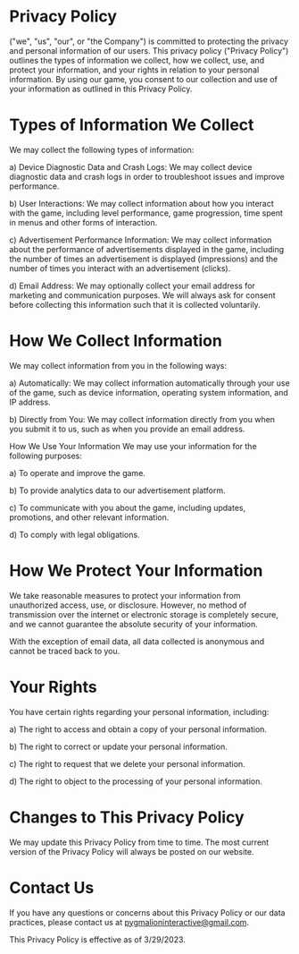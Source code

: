 # Privacy Policy

("we", "us", "our", or "the Company") is committed to protecting the privacy and personal information of our users. This privacy policy ("Privacy Policy") outlines the types of information we collect, how we collect, use, and protect your information, and your rights in relation to your personal information. By using our game, you consent to our collection and use of your information as outlined in this Privacy Policy.

# Types of Information We Collect
We may collect the following types of information:

a) Device Diagnostic Data and Crash Logs: We may collect device diagnostic data and crash logs in order to troubleshoot issues and improve performance.

b) User Interactions: We may collect information about how you interact with the game, including level performance, game progression, time spent in menus and other forms of interaction.

c) Advertisement Performance Information: We may collect information about the performance of advertisements displayed in the game, including the number of times an advertisement is displayed (impressions) and the number of times you interact with an advertisement (clicks).

d) Email Address: We may optionally collect your email address for marketing and communication purposes. We will always ask for consent before collecting this information such that it is collected voluntarily.

# How We Collect Information
We may collect information from you in the following ways:

a) Automatically: We may collect information automatically through your use of the game, such as device information, operating system information, and IP address.

b) Directly from You: We may collect information directly from you when you submit it to us, such as when you provide an email address.

How We Use Your Information
We may use your information for the following purposes:

a) To operate and improve the game.

b) To provide analytics data to our advertisement platform.

c) To communicate with you about the game, including updates, promotions, and other relevant information.

d) To comply with legal obligations.

# How We Protect Your Information
We take reasonable measures to protect your information from unauthorized access, use, or disclosure. However, no method of transmission over the internet or electronic storage is completely secure, and we cannot guarantee the absolute security of your information.

With the exception of email data, all data collected is anonymous and cannot be traced back to you.


# Your Rights
You have certain rights regarding your personal information, including:

a) The right to access and obtain a copy of your personal information.

b) The right to correct or update your personal information.

c) The right to request that we delete your personal information.

d) The right to object to the processing of your personal information.

# Changes to This Privacy Policy
We may update this Privacy Policy from time to time. The most current version of the Privacy Policy will always be posted on our website.

# Contact Us
If you have any questions or concerns about this Privacy Policy or our data practices, please contact us at pygmalioninteractive@gmail.com.

This Privacy Policy is effective as of 3/29/2023.


